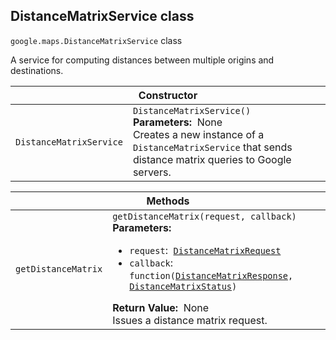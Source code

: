 <h2 id="DistanceMatrixService"> DistanceMatrixService class </h2><p>
<code><span itemprop="path">google.maps</span>.<span itemprop="name">DistanceMatrixService</span></code>
class
</p><p>A service for computing distances between multiple origins and destinations.</p><div class="devsite-table-wrapper"><table class="constructors responsive" summary="class DistanceMatrixService - Constructor">
<thead>
<tr><th colspan="2" id="DistanceMatrixService.constructor">Constructor</th>
</tr></thead>
<tbody>
<tr>
<td><code><span>DistanceMatrixService</span></code></td>
<td><div><code>DistanceMatrixService()</code></div>
<div class="desc"><strong>Parameters:</strong>&nbsp; None</div>
<div class="desc">Creates a new instance of a <code>DistanceMatrixService</code> that sends distance matrix queries to Google servers.</div></td>
</tr>
</tbody>
</table></div><div class="devsite-table-wrapper"><table class="methods responsive" summary="class DistanceMatrixService - Methods">
<thead>
<tr><th colspan="2">Methods</th>
</tr></thead>
<tbody>
<tr id="DistanceMatrixService.getDistanceMatrix">
<td><code><span>getDistanceMatrix</span></code></td>
<td><div><code>getDistanceMatrix(request, callback)</code></div>
<div class="desc"><strong>Parameters:</strong>&nbsp; <ul>
<li><code>request</code>:&nbsp; <code><a href="https://github.com/amenadiel/google-maps-documentation/blob/master/docs/DistanceMatrixRequest.md">DistanceMatrixRequest</a></code></li>
<li><code>callback</code>:&nbsp; <code>function(<a href="https://github.com/amenadiel/google-maps-documentation/blob/master/docs/DistanceMatrixResponse.md">DistanceMatrixResponse</a>, <a href="https://github.com/amenadiel/google-maps-documentation/blob/master/docs/DistanceMatrixStatus.md">DistanceMatrixStatus</a>)</code></li>
</ul></div>
<div class="desc"><strong>Return Value:</strong>&nbsp; None</div>
<div class="desc">Issues a distance matrix request.</div></td>
</tr>
</tbody>
</table></div>